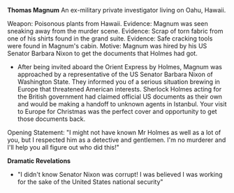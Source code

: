 **Thomas Magnum**
An ex-military private investigator living on Oahu, Hawaii.

Weapon: Poisonous plants from Hawaii.
Evidence: Magnum was seen sneaking away from the murder scene.
Evidence: Scrap of torn fabric from one of his shirts found in the grand suite.
Evidence: Safe cracking tools were found in Magnum's cabin.
Motive: Magnum was hired by his US Senator Barbara Nixon to get the documents that Holmes had got.

- After being invited aboard the Orient Express by Holmes, Magnum was approached by a representative of the US Senator Barbara Nixon of Washington State. They informed you of a serious situation brewing in Europe that threatened American interests. Sherlock Holmes acting for the British government had claimed official US documents as their own and would be making a handoff to unknown agents in Istanbul. Your visit to Europe for Christmas was the perfect cover and opportunity to get those documents back.

Opening Statement: "I might not have known Mr Holmes as well as a lot of you, but I respected him as a detective and gentlemen. I'm no murderer and I'll help you all figure out who did this!"

**Dramatic Revelations**
- "I didn't know Senator Nixon was corrupt! I was believed I was working for the sake of the United States national security"
